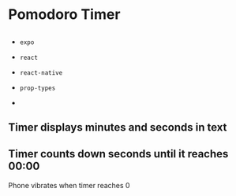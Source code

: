 #  Pomodoro Timer
## 

  - `expo`
  - `react`
  - `react-native`
  - `prop-types`

- 
Timer displays minutes and seconds in text
- 
Timer counts down seconds until it reaches 00:00
- 
Phone vibrates when timer reaches 0


